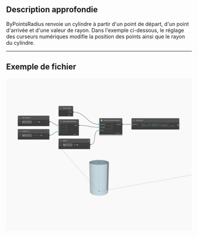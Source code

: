 ## Description approfondie
ByPointsRadius renvoie un cylindre à partir d'un point de départ, d'un point d'arrivée et d'une valeur de rayon. Dans l'exemple ci-dessous, le réglage des curseurs numériques modifie la position des points ainsi que le rayon du cylindre.
___
## Exemple de fichier

![ByPointsRadius](./Autodesk.DesignScript.Geometry.Cylinder.ByPointsRadius_img.jpg)

